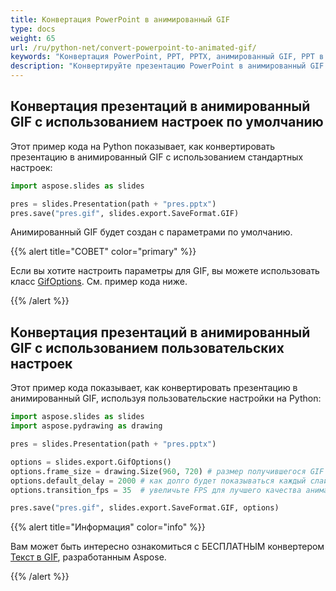 ```yaml
---
title: Конвертация PowerPoint в анимированный GIF
type: docs
weight: 65
url: /ru/python-net/convert-powerpoint-to-animated-gif/
keywords: "Конвертация PowerPoint, PPT, PPTX, анимированный GIF, PPT в анимированный GIF, PPTX в анимированный GIF, Python, настройки по умолчанию, пользовательские настройки "
description: "Конвертируйте презентацию PowerPoint в анимированный GIF: PPT в GIF, PPTX в GIF на Python"
---
```


## Конвертация презентаций в анимированный GIF с использованием настроек по умолчанию ##

Этот пример кода на Python показывает, как конвертировать презентацию в анимированный GIF с использованием стандартных настроек:

```py
import aspose.slides as slides

pres = slides.Presentation(path + "pres.pptx")
pres.save("pres.gif", slides.export.SaveFormat.GIF)
```

Анимированный GIF будет создан с параметрами по умолчанию.

{{%  alert  title="СОВЕТ"  color="primary"  %}} 

Если вы хотите настроить параметры для GIF, вы можете использовать класс [GifOptions](https://reference.aspose.com/slides/python-net/aspose.slides.export/gifoptions/). См. пример кода ниже. 

{{% /alert %}} 

## Конвертация презентаций в анимированный GIF с использованием пользовательских настроек ##
Этот пример кода показывает, как конвертировать презентацию в анимированный GIF, используя пользовательские настройки на Python:

```py
import aspose.slides as slides
import aspose.pydrawing as drawing

pres = slides.Presentation(path + "pres.pptx")

options = slides.export.GifOptions()
options.frame_size = drawing.Size(960, 720) # размер получившегося GIF  
options.default_delay = 2000 # как долго будет показываться каждый слайд, прежде чем перейти к следующему
options.transition_fps = 35  # увеличьте FPS для лучшего качества анимации перехода

pres.save("pres.gif", slides.export.SaveFormat.GIF, options)
```

{{% alert title="Информация" color="info" %}}

Вам может быть интересно ознакомиться с БЕСПЛАТНЫМ конвертером [Текст в GIF](https://products.aspose.app/slides/text-to-gif), разработанным Aspose. 

{{% /alert %}}